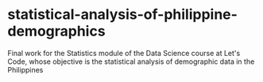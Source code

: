 # statistical-analysis-of-philippine-demographics
Final work for the Statistics module of the Data Science course at Let's Code, whose objective is the statistical analysis of demographic data in the Philippines
